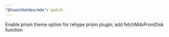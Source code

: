 ```yaml
---
"@toastdotdev/mdx": patch
---
```


Enable prism theme option for rehype prism plugin; add fetchMdxFromDisk function
